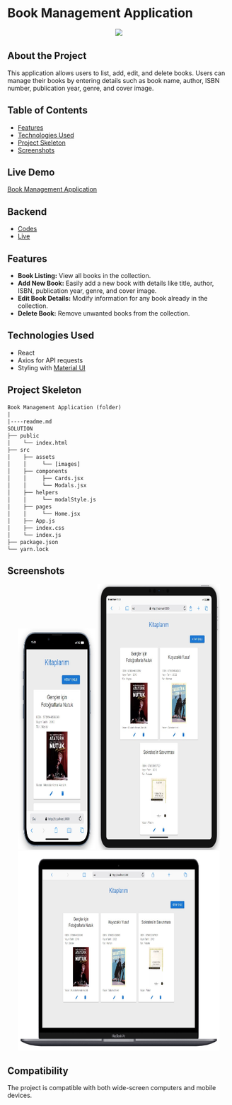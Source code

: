 # Book Management Application

<div align="center">
  <img src="./src/assets/readmeImages/kitaplarım.gif" />
</div>

## About the Project

This application allows users to list, add, edit, and delete books. Users can manage their books by entering details such as book name, author, ISBN number, publication year, genre, and cover image.

## Table of Contents

- [Features](#features)
- [Technologies Used](#technologies-used)
- [Project Skeleton](#project-skeleton)
- [Screenshots](#screenshots)

## Live Demo

[Book Management Application](https://library-fe-two.vercel.app/)

## Backend

- [Codes](https://github.com/furkan-dogu/Library_BE)
- [Live](https://library-be-two.vercel.app/)

## Features

- **Book Listing:** View all books in the collection.
- **Add New Book:** Easily add a new book with details like title, author, ISBN, publication year, genre, and cover image.
- **Edit Book Details:** Modify information for any book already in the collection.
- **Delete Book:** Remove unwanted books from the collection.

## Technologies Used

- React
- Axios for API requests
- Styling with [Material UI](https://mui.com/)

## Project Skeleton

```
Book Management Application (folder)
|
|----readme.md         
SOLUTION
├── public
│    └── index.html
├── src
│    ├── assets
│    │     └── [images]
│    ├── components  
│    │     ├── Cards.jsx       
│    │     └── Modals.jsx  
│    ├── helpers
│    │     └── modalStyle.js
│    ├── pages  
│    │     └── Home.jsx 
│    ├── App.js
│    ├── index.css
│    └── index.js
├── package.json
└── yarn.lock
```

## Screenshots

<div align="center">
  <img src="./src/assets/readmeImages/Screenshot_1.jpg"  width="35%" height="500" />
  <img src="./src/assets/readmeImages/Screenshot_2.jpg"  width="55%" height="600" />
  <img src="./src/assets/readmeImages/Screenshot_3.jpg"  width="90.5%" height="450" />
</div>

## Compatibility

The project is compatible with both wide-screen computers and mobile devices.
